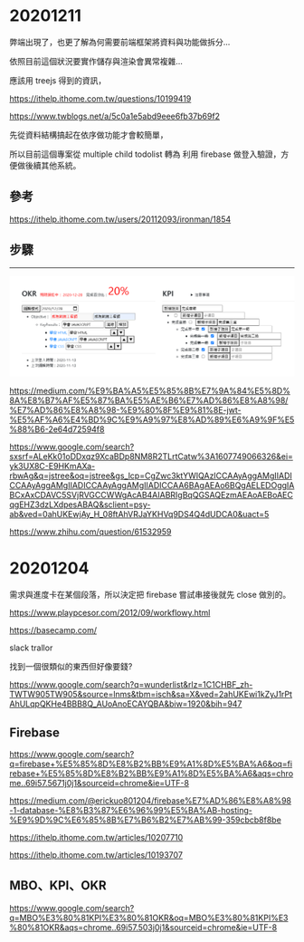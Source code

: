 # 20201211

弊端出現了，也更了解為何需要前端框架將資料與功能做拆分...

依照目前這個狀況要實作儲存與渲染會異常複雜...

應該用 treejs 得到的資訊，

<https://ithelp.ithome.com.tw/questions/10199419>

<https://www.twblogs.net/a/5c0a1e5abd9eee6fb37b69f2>

先從資料結構搞起在依序做功能才會較簡單，

所以目前這個專案從 multiple child todolist 轉為 利用 firebase 做登入驗證，方便做後續其他系統。

## 參考

<https://ithelp.ithome.com.tw/users/20112093/ironman/1854>

## 步驟



---

![alt](/assets/fail.png)

<https://medium.com/%E9%BA%A5%E5%85%8B%E7%9A%84%E5%8D%8A%E8%B7%AF%E5%87%BA%E5%AE%B6%E7%AD%86%E8%A8%98/%E7%AD%86%E8%A8%98-%E9%80%8F%E9%81%8E-jwt-%E5%AF%A6%E4%BD%9C%E9%A9%97%E8%AD%89%E6%A9%9F%E5%88%B6-2e64d72594f8>

<https://www.google.com/search?sxsrf=ALeKk01oDDxqz9XcaBDp8NM8R2TLrtCatw%3A1607749066326&ei=yk3UX8C-E9HKmAXa-rbwAg&q=jstree&oq=jstree&gs_lcp=CgZwc3ktYWIQAzICCAAyAggAMgIIADICCAAyAggAMgIIADICCAAyAggAMgIIADICCAA6BAgAEAo6BQgAELEDOggIABCxAxCDAVC5SVjRVGCCWWgAcAB4AIABRIgBqQGSAQEzmAEAoAEBoAECqgEHZ3dzLXdpesABAQ&sclient=psy-ab&ved=0ahUKEwjAy_H_08ftAhVRJaYKHVq9DS4Q4dUDCA0&uact=5>

<https://www.zhihu.com/question/61532959>

# 20201204

需求與進度卡在某個段落，所以決定把 firebase 嘗試串接後就先 close 做別的。

<https://www.playpcesor.com/2012/09/workflowy.html>

<https://basecamp.com/>

slack trallor

找到一個很類似的東西但好像要錢?

<https://www.google.com/search?q=wunderlist&rlz=1C1CHBF_zh-TWTW905TW905&source=lnms&tbm=isch&sa=X&ved=2ahUKEwi1kZyJ1rPtAhULqpQKHe4BBB8Q_AUoAnoECAYQBA&biw=1920&bih=947>

## Firebase

<https://www.google.com/search?q=firebase+%E5%85%8D%E8%B2%BB%E9%A1%8D%E5%BA%A6&oq=firebase+%E5%85%8D%E8%B2%BB%E9%A1%8D%E5%BA%A6&aqs=chrome..69i57.5671j0j1&sourceid=chrome&ie=UTF-8>

<https://medium.com/@erickuo801204/firebase%E7%AD%86%E8%A8%98-1-database-%E8%B3%87%E6%96%99%E5%BA%AB-hosting-%E9%9D%9C%E6%85%8B%E7%B6%B2%E7%AB%99-359cbcb8f8be>

<https://ithelp.ithome.com.tw/articles/10207710>

<https://ithelp.ithome.com.tw/articles/10193707>

## MBO、KPI、OKR

<https://www.google.com/search?q=MBO%E3%80%81KPI%E3%80%81OKR&oq=MBO%E3%80%81KPI%E3%80%81OKR&aqs=chrome..69i57.503j0j1&sourceid=chrome&ie=UTF-8>


